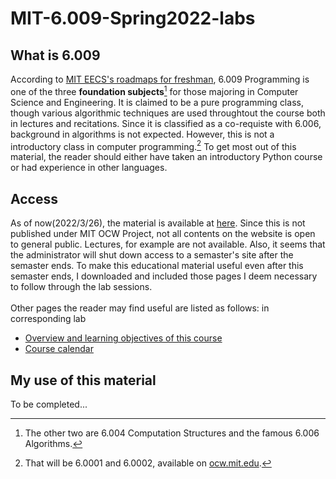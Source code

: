 # MIT-6.009-Spring2022-labs

## What is 6.009
According to [MIT EECS's roadmaps for freshman](https://www.eecs.mit.edu/docs/ug/freshman_roadmaps.pdf), 6.009 Programming is one of the three **foundation subjects**[^1]
for those majoring in Computer Science and Engineering. It is claimed to be a pure programming class, though various algorithmic techniques are used throughtout the course both in
lectures and recitations. Since it is classified as a co-requiste with 6.006, background in algorithms is not expected. However, this is not a introductory class in computer
programming.[^2] To get most out of this material, the reader should either have taken an introductory Python course or had experience in other languages.

## Access
As of now(2022/3/26), the material is available at [here](https://py.mit.edu/spring22). Since this is not published under MIT OCW Project, not all contents on the website is 
open to general public. Lectures, for example are not available. Also, it seems that the administrator will shut down access to a semaster's site after the 
semaster ends. To make this educational material useful even after this semaster ends, I downloaded and included those pages I deem necessary to follow through the lab 
sessions. \
\
Other pages the reader may find useful are listed as follows: in corresponding lab
- [Overview and learning objectives of this course](https://github.com/nilumbra/MIT-6.009-Spring2022-labs/blob/master/Basic%20Course%20Information%20_%206.009%20Spring%202022.pdf)
- [Course calendar](https://github.com/nilumbra/MIT-6.009-Spring2022-labs/blob/master/6.009%20Spring%202022.pdf)

## My use of this material
To be completed...

[^1]: The other two are 6.004 Computation Structures and the famous 6.006 Algorithms.
[^2]: That will be 6.0001 and 6.0002, available on [ocw.mit.edu](ocw.mit.edu).

